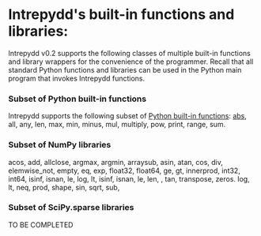 # Intrepydd's built-in functions and libraries:



Intrepydd v0.2 supports the following classes of multiple built-in functions  and library
wrappers for
the convenience of the programmer.  Recall that all standard Python
functions and libraries can be used in the Python main program that
invokes Intrepydd functions.

### Subset of Python built-in functions

Intrepydd supports the following subset of [Python built-in functions](https://docs.python.org/3/library/functions.html#built-in-functions):
[abs](https://docs.python.org/3/library/functions.html#abs), all, any, len, max, min, minus, mul, multiply, pow, print, range, sum.

### Subset of NumPy libraries

acos, add, allclose, argmax, argmin, arraysub, asin, atan, cos, div,
elemwise_not, empty, eq, exp, float32, float64, ge, gt, innerprod,
int32, int64, isinf, isnan, le, log, lt, isinf, isnan, le, len, , tan, transpose, zeros.
log, lt, neq, prod, shape, sin, sqrt, sub,

### Subset of SciPy.sparse libraries

TO BE COMPLETED

<!---
### API Wrappers 
The built-in functions are listed here in alphabetical order.

**abs**(x)
- Return the absolute value of a number. The argument may be an integer or a floating point number. If the argument is a complex number, its magnitude is returned.

**all**(iterable)
- Return True if all elements of the iterable are true (or if the iterable is empty). Equivalent to:

  ```python
  def all(iterable):
      for element in iterable:
          if not element:
              return False
      return True
  ```
  
**any**(iterable)
- Return True if any element of the iterable is true. If the iterable is empty, return False. Equivalent to:

  ```python
  def any(iterable):
      for element in iterable:
          if element:
              return True
      return False
  ```
**len**(s)
- Return the length (the number of items) of an object. The argument may be a sequence (such as a string, bytes, tuple, list, or range) or a collection (such as a dictionary, set, or frozen set).

**pow**(x, y) 
- Return x to the power y; Equivalent to using the power operator: x**y.

- The arguments must have numeric types. With mixed operand types, the coercion rules for binary arithmetic operators apply. For int operands, the result has the same type as the operands (after coercion) unless the second argument is negative; in that case, all arguments are converted to float and a float result is delivered. For example, `10**2` returns 100, but `10**-2` returns 0.01. 

--->
